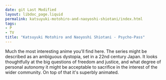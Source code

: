```yaml
---
date: git Last Modified
layout: libdoc_page.liquid
permalink: katsuyuki-motohiro-and-naoyoshi-shiotani/index.html
tags:
- P
- TV
title: "Katsuyuki Motohiro and Naoyoshi Shiotani - Psycho-Pass"
---
```


Much the most interesting anime you'll find here. The series might be described as an ambiguous dystopia, set in a 22nd century Japan. It looks thoughtfully at the big questions of freedom and justice, and what degree of personal autonomy it might be acceptable to sacrifice in the interest of the wider community. On top of that it's superbly animated.